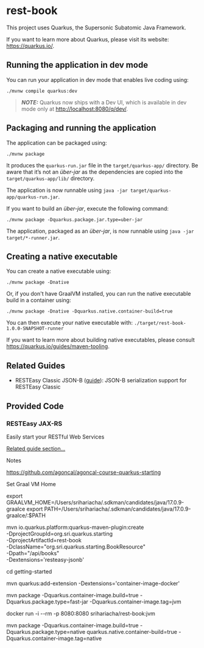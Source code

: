 # rest-book

This project uses Quarkus, the Supersonic Subatomic Java Framework.

If you want to learn more about Quarkus, please visit its website: <https://quarkus.io/>.

## Running the application in dev mode

You can run your application in dev mode that enables live coding using:

```shell script
./mvnw compile quarkus:dev
```

> **_NOTE:_**  Quarkus now ships with a Dev UI, which is available in dev mode only at <http://localhost:8080/q/dev/>.

## Packaging and running the application

The application can be packaged using:

```shell script
./mvnw package
```

It produces the `quarkus-run.jar` file in the `target/quarkus-app/` directory.
Be aware that it’s not an _über-jar_ as the dependencies are copied into the `target/quarkus-app/lib/` directory.

The application is now runnable using `java -jar target/quarkus-app/quarkus-run.jar`.

If you want to build an _über-jar_, execute the following command:

```shell script
./mvnw package -Dquarkus.package.jar.type=uber-jar
```

The application, packaged as an _über-jar_, is now runnable using `java -jar target/*-runner.jar`.

## Creating a native executable

You can create a native executable using:

```shell script
./mvnw package -Dnative
```

Or, if you don't have GraalVM installed, you can run the native executable build in a container using:

```shell script
./mvnw package -Dnative -Dquarkus.native.container-build=true
```

You can then execute your native executable with: `./target/rest-book-1.0.0-SNAPSHOT-runner`

If you want to learn more about building native executables, please consult <https://quarkus.io/guides/maven-tooling>.

## Related Guides

- RESTEasy Classic JSON-B ([guide](https://quarkus.io/guides/rest-json)): JSON-B serialization support for RESTEasy Classic

## Provided Code

### RESTEasy JAX-RS

Easily start your RESTful Web Services

[Related guide section...](https://quarkus.io/guides/getting-started#the-jax-rs-resources)


Notes

https://github.com/agoncal/agoncal-course-quarkus-starting

Set Graal VM Home

export GRAALVM_HOME=/Users/srihariacha/.sdkman/candidates/java/17.0.9-graalce
export PATH=/Users/srihariacha/.sdkman/candidates/java/17.0.9-graalce/:$PATH




mvn io.quarkus.platform:quarkus-maven-plugin:create \
    -DprojectGroupId=org.sri.quarkus.starting \
    -DprojectArtifactId=rest-book \
    -DclassName="org.sri.quarkus.starting.BookResource" \
    -Dpath="/api/books" \
    -Dextensions='resteasy-jsonb'

cd getting-started



mvn quarkus:add-extension -Dextensions='container-image-docker'

mvn package -Dquarkus.container-image.build=true -Dquarkus.package.type=fast-jar -Dquarkus.container-image.tag=jvm

docker run -i --rm -p 8080:8080 srihariacha/rest-book:jvm


mvn package -Dquarkus.container-image.build=true -Dquarkus.package.type=native quarkus.native.container-build=true -Dquarkus.container-image.tag=native
